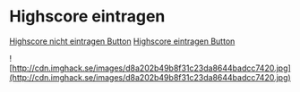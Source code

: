 # Highscore eintragen #

[Highscore nicht eintragen Button](Startscreen.md)
[Highscore eintragen Button](Startscreen.md)

![http://cdn.imghack.se/images/d8a202b49b8f31c23da8644badcc7420.jpg](http://cdn.imghack.se/images/d8a202b49b8f31c23da8644badcc7420.jpg)